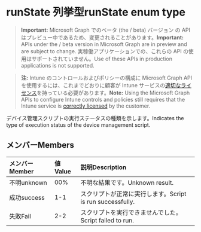 # <a name="runstate-enum-type"></a><span data-ttu-id="cb810-101">runState 列挙型</span><span class="sxs-lookup"><span data-stu-id="cb810-101">runState enum type</span></span>

> <span data-ttu-id="cb810-102">**Important:** Microsoft Graph でのベータ (the / beta) バージョン の API はプレビュー中であるため、変更されることがあります。</span><span class="sxs-lookup"><span data-stu-id="cb810-102">**Important:** APIs under the / beta version in Microsoft Graph are in preview and are subject to change.</span></span> <span data-ttu-id="cb810-103">実稼働アプリケーションでの、これらの API の使用はサポートされていません。</span><span class="sxs-lookup"><span data-stu-id="cb810-103">Use of these APIs in production applications is not supported.</span></span>

> <span data-ttu-id="cb810-104">**注:** Intune のコントロールおよびポリシーの構成に Microsoft Graph API を使用するには、これまでどおりに顧客が Intune サービスの[適切なライセンス](https://go.microsoft.com/fwlink/?linkid=839381)を持っている必要があります。</span><span class="sxs-lookup"><span data-stu-id="cb810-104">**Note:** Using the Microsoft Graph APIs to configure Intune controls and policies still requires that the Intune service is [correctly licensed](https://go.microsoft.com/fwlink/?linkid=839381) by the customer.</span></span>

<span data-ttu-id="cb810-105">デバイス管理スクリプトの実行ステータスの種類を示します。</span><span class="sxs-lookup"><span data-stu-id="cb810-105">Indicates the type of execution status of the device management script.</span></span>
## <a name="members"></a><span data-ttu-id="cb810-106">メンバー</span><span class="sxs-lookup"><span data-stu-id="cb810-106">Members</span></span>
|<span data-ttu-id="cb810-107">メンバー</span><span class="sxs-lookup"><span data-stu-id="cb810-107">Member</span></span>|<span data-ttu-id="cb810-108">値</span><span class="sxs-lookup"><span data-stu-id="cb810-108">Value</span></span>|<span data-ttu-id="cb810-109">説明</span><span class="sxs-lookup"><span data-stu-id="cb810-109">Description</span></span>|
|:---|:---|:---|
|<span data-ttu-id="cb810-110">不明</span><span class="sxs-lookup"><span data-stu-id="cb810-110">unknown</span></span>|<span data-ttu-id="cb810-111">0</span><span class="sxs-lookup"><span data-stu-id="cb810-111">0%</span></span>|<span data-ttu-id="cb810-112">不明な結果です。</span><span class="sxs-lookup"><span data-stu-id="cb810-112">Unknown result.</span></span>|
|<span data-ttu-id="cb810-113">成功</span><span class="sxs-lookup"><span data-stu-id="cb810-113">success</span></span>|<span data-ttu-id="cb810-114">1</span><span class="sxs-lookup"><span data-stu-id="cb810-114">-1</span></span>|<span data-ttu-id="cb810-115">スクリプトが正常に実行します。</span><span class="sxs-lookup"><span data-stu-id="cb810-115">Script is run successfully.</span></span>|
|<span data-ttu-id="cb810-116">失敗</span><span class="sxs-lookup"><span data-stu-id="cb810-116">Fail</span></span>|<span data-ttu-id="cb810-117">2</span><span class="sxs-lookup"><span data-stu-id="cb810-117">-2</span></span>|<span data-ttu-id="cb810-118">スクリプトを実行できませんでした。</span><span class="sxs-lookup"><span data-stu-id="cb810-118">Script failed to run.</span></span>|



